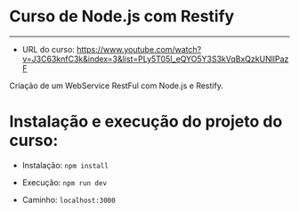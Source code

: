 # Curso de Node.js com Restify
---

- URL do curso: https://www.youtube.com/watch?v=J3C63knfC3k&index=3&list=PLy5T05I_eQYO5Y3S3kVqBxQzkUNllPazF

Criação de um WebService RestFul com Node.js e Restify.

# Instalação e execução do projeto do curso:

- Instalação:
`npm install`

- Execução:
`npm run dev`

- Caminho:
`localhost:3000`
